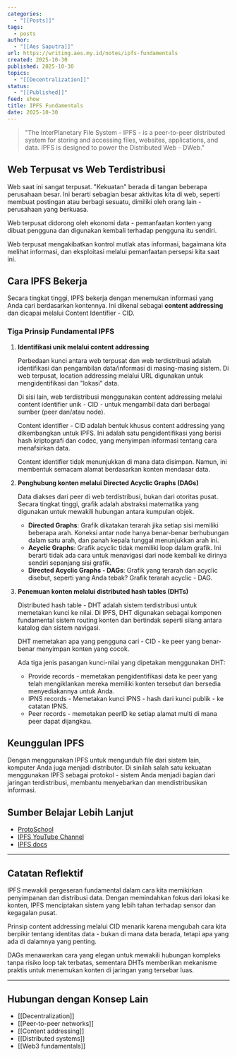 ```yaml
---
categories:
  - "[[Posts]]"
tags:
  - posts
author:
  - "[[Aes Saputra]]"
url: https://writing.aes.my.id/notes/ipfs-fundamentals
created: 2025-10-30
published: 2025-10-30
topics:
  - "[[Decentralization]]"
status:
  - "[[Published]]"
feed: show
title: IPFS Fundamentals
date: 2025-10-30
---
```

> "The InterPlanetary File System - IPFS - is a peer-to-peer distributed system for storing and accessing files, websites, applications, and data. IPFS is designed to power the Distributed Web - DWeb."

## Web Terpusat vs Web Terdistribusi

Web saat ini sangat terpusat. "Kekuatan" berada di tangan beberapa perusahaan besar. Ini berarti sebagian besar aktivitas kita di web, seperti membuat postingan atau berbagi sesuatu, dimiliki oleh orang lain - perusahaan yang berkuasa.

Web terpusat didorong oleh ekonomi data - pemanfaatan konten yang dibuat pengguna dan digunakan kembali terhadap pengguna itu sendiri.

Web terpusat mengakibatkan kontrol mutlak atas informasi, bagaimana kita melihat informasi, dan eksploitasi melalui pemanfaatan persepsi kita saat ini.

## Cara IPFS Bekerja

Secara tingkat tinggi, IPFS bekerja dengan menemukan informasi yang Anda cari berdasarkan kontennya. Ini dikenal sebagai **content addressing** dan dicapai melalui Content Identifier - CID.

### Tiga Prinsip Fundamental IPFS

1. **Identifikasi unik melalui content addressing**
   
   Perbedaan kunci antara web terpusat dan web terdistribusi adalah identifikasi dan pengambilan data/informasi di masing-masing sistem. Di web terpusat, location addressing melalui URL digunakan untuk mengidentifikasi dan "lokasi" data.
   
   Di sisi lain, web terdistribusi menggunakan content addressing melalui content identifier unik - CID - untuk mengambil data dari berbagai sumber (peer dan/atau node).
   
   Content identifier - CID adalah bentuk khusus content addressing yang dikembangkan untuk IPFS. Ini adalah satu pengidentifikasi yang berisi hash kriptografi dan codec, yang menyimpan informasi tentang cara menafsirkan data.
   
   Content identifier tidak menunjukkan di mana data disimpan. Namun, ini membentuk semacam alamat berdasarkan konten mendasar data.

2. **Penghubung konten melalui Directed Acyclic Graphs (DAGs)**
   
   Data diakses dari peer di web terdistribusi, bukan dari otoritas pusat. Secara tingkat tinggi, grafik adalah abstraksi matematika yang digunakan untuk mewakili hubungan antara kumpulan objek.
   
   - **Directed Graphs**: Grafik dikatakan terarah jika setiap sisi memiliki beberapa arah. Koneksi antar node hanya benar-benar berhubungan dalam satu arah, dan panah kepala tunggal menunjukkan arah ini.
   - **Acyclic Graphs**: Grafik acyclic tidak memiliki loop dalam grafik. Ini berarti tidak ada cara untuk menavigasi dari node kembali ke dirinya sendiri sepanjang sisi grafik.
   - **Directed Acyclic Graphs - DAGs**: Grafik yang terarah dan acyclic disebut, seperti yang Anda tebak? Grafik terarah acyclic - DAG.

3. **Penemuan konten melalui distributed hash tables (DHTs)**
   
   Distributed hash table - DHT adalah sistem terdistribusi untuk memetakan kunci ke nilai. Di IPFS, DHT digunakan sebagai komponen fundamental sistem routing konten dan bertindak seperti silang antara katalog dan sistem navigasi.
   
   DHT memetakan apa yang pengguna cari - CID - ke peer yang benar-benar menyimpan konten yang cocok.
   
   Ada tiga jenis pasangan kunci-nilai yang dipetakan menggunakan DHT:
   
   - Provide records - memetakan pengidentifikasi data ke peer yang telah mengiklankan mereka memiliki konten tersebut dan bersedia menyediakannya untuk Anda.
   - IPNS records - Memetakan kunci IPNS - hash dari kunci publik - ke catatan IPNS.
   - Peer records - memetakan peerID ke setiap alamat multi di mana peer dapat dijangkau.

## Keunggulan IPFS

Dengan menggunakan IPFS untuk mengunduh file dari sistem lain, komputer Anda juga menjadi distributor. Di sinilah salah satu kekuatan menggunakan IPFS sebagai protokol - sistem Anda menjadi bagian dari jaringan terdistribusi, membantu menyebarkan dan mendistribusikan informasi.

## Sumber Belajar Lebih Lanjut

- [ProtoSchool](https://proto.school/)
- [IPFS YouTube Channel](https://www.youtube.com/c/IPFSbot)
- [IPFS docs](https://docs.ipfs.tech/)

---

## Catatan Reflektif

IPFS mewakili pergeseran fundamental dalam cara kita memikirkan penyimpanan dan distribusi data. Dengan memindahkan fokus dari lokasi ke konten, IPFS menciptakan sistem yang lebih tahan terhadap sensor dan kegagalan pusat.

Prinsip content addressing melalui CID menarik karena mengubah cara kita berpikir tentang identitas data - bukan di mana data berada, tetapi apa yang ada di dalamnya yang penting.

DAGs menawarkan cara yang elegan untuk mewakili hubungan kompleks tanpa risiko loop tak terbatas, sementara DHTs memberikan mekanisme praktis untuk menemukan konten di jaringan yang tersebar luas.

---

## Hubungan dengan Konsep Lain

- [[Decentralization]]
- [[Peer-to-peer networks]]
- [[Content addressing]]
- [[Distributed systems]]
- [[Web3 fundamentals]]
